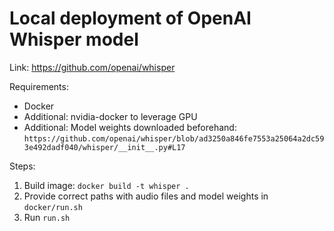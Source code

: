 # Local deployment of OpenAI Whisper model
Link: https://github.com/openai/whisper

Requirements:
* Docker
* Additional: nvidia-docker to leverage GPU
* Additional: Model weights downloaded beforehand: `https://github.com/openai/whisper/blob/ad3250a846fe7553a25064a2dc593e492dadf040/whisper/__init__.py#L17`

Steps:
1. Build image:
`docker build -t whisper .`
2. Provide correct paths with audio files and model weights in `docker/run.sh`
3. Run `run.sh`

